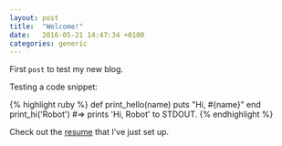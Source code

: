 ```yaml
---
layout: post
title:  "Welcome!"
date:   2016-05-21 14:47:34 +0100
categories: generic
---
```

First `post` to test my new blog. 

Testing a code snippet:

{% highlight ruby %}
def print_hello(name)
  puts "Hi, #{name}"
end
print_hi('Robot')
#=> prints 'Hi, Robot' to STDOUT.
{% endhighlight %}

Check out the [resume][resume] that I've just set up.

[resume]: https://iammyr.github.io/cv/resume.html
